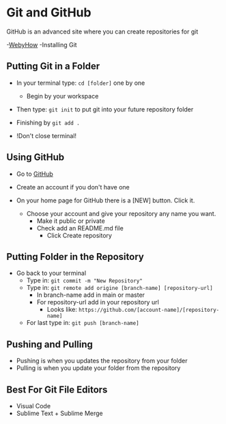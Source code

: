# Git and GitHub
GitHub is an advanced site where you can create repositories for git

-[WebyHow](https://withersworld.github.io/WithersTest/how/)
-Installing Git

## Putting Git in a Folder
- In your terminal type: `cd [folder]` one by one
    - Begin by your workspace

- Then type: `git init` to put git into your future repository folder
- Finishing by `git add .`
- !Don't close terminal!

## Using GitHub
- Go to [GitHub](https://github.com/)
- Create an account if you don't have one

- On your home page for GitHub there is a [NEW] button. Click it.
    - Choose your account and give your repository any name you want.
        - Make it public or private
        - Check add an README.md file
            - Click Create repository

## Putting Folder in the Repository
- Go back to your terminal
    - Type in: `git commit -m "New Repository"`
    - Type in: `git remote add origine [branch-name] [repository-url]`
        - In branch-name add in main or master
        - For repository-url add in your repository url
            - Looks like: `https://github.com/[account-name]/[repository-name]`
    - For last type in: `git push [branch-name]`

## Pushing and Pulling
- Pushing is when you updates the repository from your folder
- Pulling is when you update your folder from the repository

## Best For Git File Editors
- Visual Code
- Sublime Text + Sublime Merge